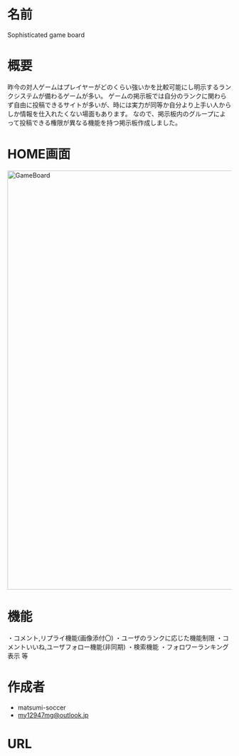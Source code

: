 # 名前
Sophisticated game board
 
# 概要
昨今の対人ゲームはプレイヤーがどのくらい強いかを比較可能にし明示するランクシステムが備わるゲームが多い。
ゲームの掲示板では自分のランクに関わらず自由に投稿できるサイトが多いが、時には実力が同等か自分より上手い人からしか情報を仕入れたくない場面もあります。
なので、掲示板内のグループによって投稿できる権限が異なる機能を持つ掲示板作成しました。
 
# HOME画面
<img width="940" alt="GameBoard" src="https://user-images.githubusercontent.com/85006242/193772778-5ced7385-f651-4c42-9c0f-ad24d142799e.PNG">
 
# 機能
・コメント,リプライ機能(画像添付〇)
・ユーザのランクに応じた機能制限
・コメントいいね,ユーザフォロー機能(非同期)
・検索機能
・フォロワーランキング表示
等
 
# 作成者
* matsumi-soccer
* my12947mg@outlook.jp

# URL
